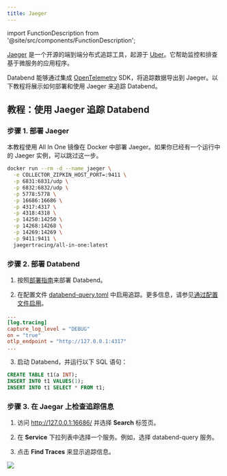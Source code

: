 ```yaml
---
title: Jaeger
---
```

import FunctionDescription from '@site/src/components/FunctionDescription';

<FunctionDescription description="引入或更新：v1.2.199"/>

[Jaeger](https://github.com/jaegertracing/jaeger) 是一个开源的端到端分布式追踪工具，起源于 [Uber](https://www.uber.com/)。它帮助监控和排查基于微服务的应用程序。

Databend 能够通过集成 [OpenTelemetry](https://opentelemetry.io/) SDK，将追踪数据导出到 Jaeger。以下教程将展示如何部署和使用 Jaeger 来追踪 Databend。

## 教程：使用 Jaeger 追踪 Databend

### 步骤 1. 部署 Jaeger

本教程使用 All In One 镜像在 Docker 中部署 Jaeger。如果你已经有一个运行中的 Jaeger 实例，可以跳过这一步。

```bash
docker run --rm -d --name jaeger \
  -e COLLECTOR_ZIPKIN_HOST_PORT=:9411 \
  -p 6831:6831/udp \
  -p 6832:6832/udp \
  -p 5778:5778 \
  -p 16686:16686 \
  -p 4317:4317 \
  -p 4318:4318 \
  -p 14250:14250 \
  -p 14268:14268 \
  -p 14269:14269 \
  -p 9411:9411 \
  jaegertracing/all-in-one:latest
```

### 步骤 2. 部署 Databend

1. 按照[部署指南](/guides/deploy)来部署 Databend。

2. 在配置文件 [databend-query.toml](https://github.com/datafuselabs/databend/blob/main/scripts/distribution/configs/databend-query.toml) 中启用追踪。更多信息，请参见[通过配置文件启用](../30-tracing.md#enabling-with-configuration-file)。

```toml title='databend-query.toml'
...
[log.tracing]
capture_log_level = "DEBUG"
on = "true"
otlp_endpoint = "http://127.0.0.1:4317"
...
```

3. 启动 Databend，并运行以下 SQL 语句：

```sql
CREATE TABLE t1(a INT);
INSERT INTO t1 VALUES(1);
INSERT INTO t1 SELECT * FROM t1;
```

### 步骤 3. 在 Jaegar 上检查追踪信息

1. 访问 <http://127.0.0.1:16686/> 并选择 **Search** 标签页。

2. 在 **Service** 下拉列表中选择一个服务。例如，选择 databend-query 服务。

3. 点击 **Find Traces** 来显示追踪信息。

![](https://datafuse-1253727613.cos.ap-hongkong.myqcloud.com/jaeger-tracing-show.png)